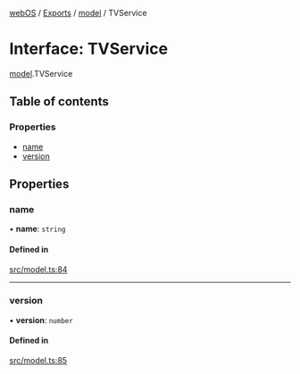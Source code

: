[webOS](../README.md) / [Exports](../modules.md) / [model](../modules/model.md) / TVService

# Interface: TVService

[model](../modules/model.md).TVService

## Table of contents

### Properties

- [name](model.TVService.md#name)
- [version](model.TVService.md#version)

## Properties

### name

• **name**: `string`

#### Defined in

[src/model.ts:84](https://github.com/Dabolus/webos-tv/blob/7abb5c9/src/model.ts#L84)

___

### version

• **version**: `number`

#### Defined in

[src/model.ts:85](https://github.com/Dabolus/webos-tv/blob/7abb5c9/src/model.ts#L85)
